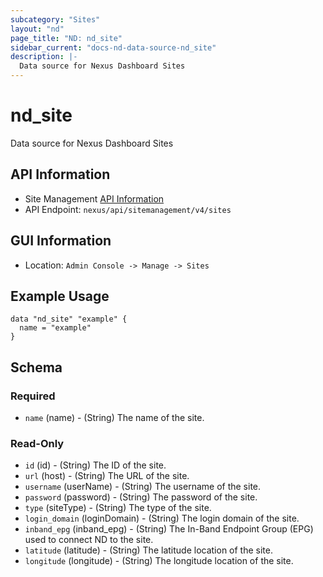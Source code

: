 ```yaml
---
subcategory: "Sites"
layout: "nd"
page_title: "ND: nd_site"
sidebar_current: "docs-nd-data-source-nd_site"
description: |-
  Data source for Nexus Dashboard Sites
---
```


# nd_site #

Data source for Nexus Dashboard Sites

## API Information ##

* Site Management [API Information](https://developer.cisco.com/docs/nexus-dashboard/3-1-1/api-reference/)
* API Endpoint: `nexus/api/sitemanagement/v4/sites`

## GUI Information ##

* Location: `Admin Console -> Manage -> Sites`

## Example Usage ##

```hcl
data "nd_site" "example" {
  name = "example"
}
```

## Schema ##

### Required ###

* `name` (name) - (String) The name of the site.

### Read-Only ###
* `id` (id) - (String) The ID of the site.
* `url` (host) - (String) The URL of the site.
* `username` (userName) - (String) The username of the site.
* `password` (password) - (String) The password of the site.
* `type` (siteType) - (String) The type of the site.
* `login_domain` (loginDomain) - (String) The login domain of the site.
* `inband_epg` (inband_epg) - (String) The In-Band Endpoint Group (EPG) used to connect ND to the site.
* `latitude` (latitude) - (String) The latitude location of the site.
* `longitude` (longitude) - (String) The longitude location of the site.
